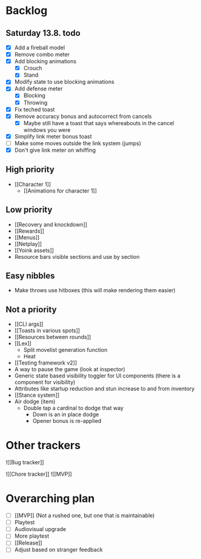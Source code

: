 # Backlog
## Saturday 13.8. todo
- [x] Add a fireball model
- [x] Remove combo meter
- [x] Add blocking animations
	- [x] Crouch
	- [x] Stand
- [x] Modify state to use blocking animations
- [x] Add defense meter
	- [x] Blocking
	- [x] Throwing
- [x] Fix teched toast
- [x] Remove accuracy bonus and autocorrect from cancels
	- [x] Maybe still have a toast that says whereabouts in the cancel windows you were
- [x] Simplify link meter bonus toast
- [ ] Make some moves outside the link system (jumps)
- [x] Don't give link meter on whiffing

## High priority
- [[Character 1]]
	- [[Animations for character 1]]

## Low priority
- [[Recovery and knockdown]]
- [[Rewards]]
- [[Menus]]
- [[Netplay]]
- [[Yoink assets]]
- Resource bars visible sections and use by section

## Easy nibbles
- Make throws use hitboxes (this will make rendering them easier)

## Not a priority
- [[CLI args]]
- [[Toasts in various spots]]
- [[Resources between rounds]]
- [[Lex]]
	- Split movelist generation function
	- Heat
- [[Testing framework v2]]
- A way to pause the game (look at inspector)
- Generic state based visibility toggler for UI components (there is a component for visibility)
- Attributes like startup reduction and stun increase to and from inventory
- [[Stance system]]
- Air dodge (item)
	- Double tap a cardinal to dodge that way
		- Down is an in place dodge
		- Opener bonus is re-applied

# Other trackers
![[Bug tracker]]

![[Chore tracker]]
![[MVP]]

# Overarching plan
- [ ] [[MVP]] (Not a rushed one, but one that is maintainable)
- [ ] Playtest
- [ ] Audiovisual upgrade
- [ ] More playtest
- [ ] [[Release]]
- [ ] Adjust based on stranger feedback

